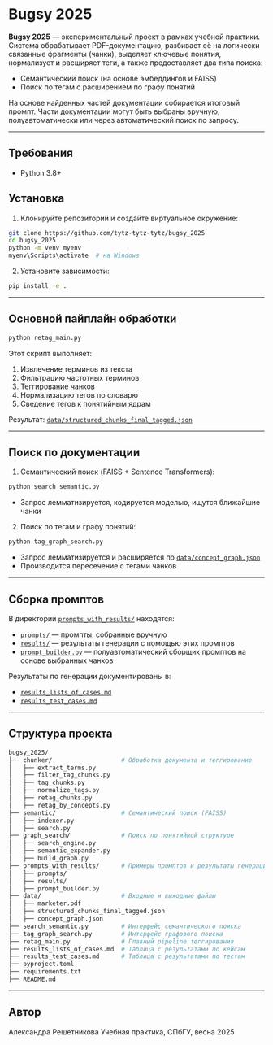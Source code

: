 # Bugsy 2025

**Bugsy 2025** — экспериментальный проект в рамках учебной практики. Система обрабатывает PDF-документацию, разбивает её на логически связанные фрагменты (чанки), выделяет ключевые понятия, нормализует и расширяет теги, а также предоставляет два типа поиска:

* Семантический поиск (на основе эмбеддингов и FAISS)
* Поиск по тегам с расширением по графу понятий

На основе найденных частей документации собирается итоговый промпт. Части документации могут быть выбраны вручную, полуавтоматически или через автоматический поиск по запросу.

---

## Требования

* Python 3.8+

## Установка

1. Клонируйте репозиторий и создайте виртуальное окружение:

```bash
git clone https://github.com/tytz-tytz-tytz/bugsy_2025
cd bugsy_2025
python -m venv myenv
myenv\Scripts\activate  # на Windows
```

2. Установите зависимости:

```bash
pip install -e .
```

---

## Основной пайплайн обработки

```bash
python retag_main.py
```


Этот скрипт выполняет:
1. Извлечение терминов из текста
2. Фильтрацию частотных терминов
3. Теггирование чанков
4. Нормализацию тегов по словарю
5. Сведение тегов к понятийным ядрам

Результат: [`data/structured_chunks_final_tagged.json`](data/structured_chunks_final_tagged.json)

---

## Поиск по документации

1. Семантический поиск (FAISS + Sentence Transformers):

```bash
python search_semantic.py
```

* Запрос лемматизируется, кодируется моделью, ищутся ближайшие чанки

2. Поиск по тегам и графу понятий:

```bash
python tag_graph_search.py
```

* Запрос лемматизируется и расширяется по [`data/concept_graph.json`](data/concept_graph.json)
* Производится пересечение с тегами чанков

---

## Сборка промптов

В директории [`prompts_with_results/`](prompts_with_results) находятся:

* [`prompts/`](prompts_with_results/prompts) — промпты, собранные вручную
* [`results/`](prompts_with_results/results) — результаты генерации с помощью этих промптов
* [`prompt_builder.py`](prompts_with_results/prompt_builder.py) — полуавтоматический сборщик промптов на основе выбранных чанков

Результаты по генерации документированы в:

* [`results_lists_of_cases.md`](results_lists_of_cases.md)
* [`results_test_cases.md`](results_test_cases.md)

---

## Структура проекта

```bash
bugsy_2025/
├── chunker/                   # Обработка документа и теггирование
│   ├── extract_terms.py
│   ├── filter_tag_chunks.py
│   ├── tag_chunks.py
│   ├── normalize_tags.py
│   ├── retag_chunks.py
│   ├── retag_by_concepts.py
├── semantic/                  # Семантический поиск (FAISS)
│   ├── indexer.py
│   ├── search.py
├── graph_search/              # Поиск по понятийной структуре
│   ├── search_engine.py
│   ├── semantic_expander.py
│   ├── build_graph.py
├── prompts_with_results/      # Примеры промптов и результаты генерации
│   ├── prompts/
│   ├── results/
│   ├── prompt_builder.py
├── data/                      # Входные и выходные файлы
│   ├── marketer.pdf
│   ├── structured_chunks_final_tagged.json
│   ├── concept_graph.json
├── search_semantic.py         # Интерфейс семантического поиска
├── tag_graph_search.py        # Интерфейс графового поиска
├── retag_main.py              # Главный pipeline теггирования
├── results_lists_of_cases.md  # Таблица с результатами по кейсам
├── results_test_cases.md      # Таблица с результатами по тестам
├── pyproject.toml
├── requirements.txt
├── README.md
```
---

## Автор

Александра Решетникова
Учебная практика, СПбГУ, весна 2025